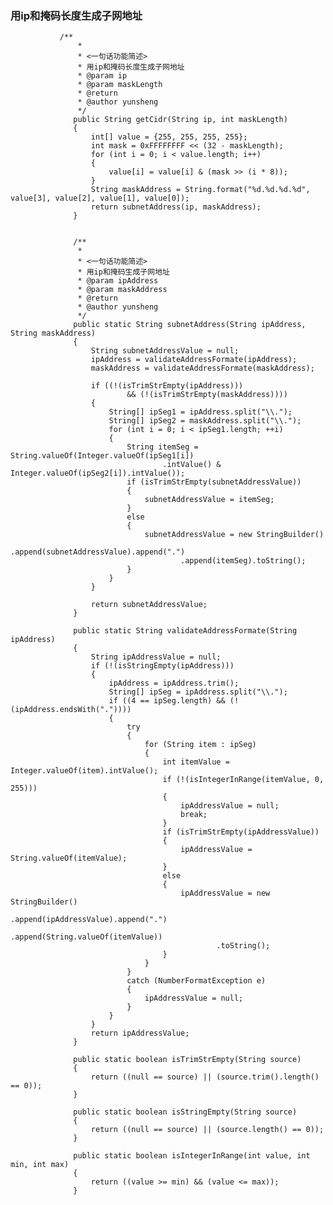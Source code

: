 ### 用ip和掩码长度生成子网地址

               /**
                   *
                   * <一句话功能简述>
                   * 用ip和掩码长度生成子网地址
                   * @param ip
                   * @param maskLength
                   * @return
                   * @author yunsheng
                   */
                  public String getCidr(String ip, int maskLength)
                  {
                      int[] value = {255, 255, 255, 255};
                      int mask = 0xFFFFFFFF << (32 - maskLength);
                      for (int i = 0; i < value.length; i++)
                      {
                          value[i] = value[i] & (mask >> (i * 8));
                      }
                      String maskAddress = String.format("%d.%d.%d.%d", value[3], value[2], value[1], value[0]);
                      return subnetAddress(ip, maskAddress);
                  }
              
              
                  /**
                   *
                   * <一句话功能简述>
                   * 用ip和掩码生成子网地址
                   * @param ipAddress
                   * @param maskAddress
                   * @return
                   * @author yunsheng
                   */
                  public static String subnetAddress(String ipAddress, String maskAddress)
                  {
                      String subnetAddressValue = null;
                      ipAddress = validateAddressFormate(ipAddress);
                      maskAddress = validateAddressFormate(maskAddress);
              
                      if ((!(isTrimStrEmpty(ipAddress)))
                              && (!(isTrimStrEmpty(maskAddress))))
                      {
                          String[] ipSeg1 = ipAddress.split("\\.");
                          String[] ipSeg2 = maskAddress.split("\\.");
                          for (int i = 0; i < ipSeg1.length; ++i)
                          {
                              String itemSeg = String.valueOf(Integer.valueOf(ipSeg1[i])
                                      .intValue() & Integer.valueOf(ipSeg2[i]).intValue());
                              if (isTrimStrEmpty(subnetAddressValue))
                              {
                                  subnetAddressValue = itemSeg;
                              }
                              else
                              {
                                  subnetAddressValue = new StringBuilder()
                                          .append(subnetAddressValue).append(".")
                                          .append(itemSeg).toString();
                              }
                          }
                      }
              
                      return subnetAddressValue;
                  }
              
                  public static String validateAddressFormate(String ipAddress)
                  {
                      String ipAddressValue = null;
                      if (!(isStringEmpty(ipAddress)))
                      {
                          ipAddress = ipAddress.trim();
                          String[] ipSeg = ipAddress.split("\\.");
                          if ((4 == ipSeg.length) && (!(ipAddress.endsWith("."))))
                          {
                              try
                              {
                                  for (String item : ipSeg)
                                  {
                                      int itemValue = Integer.valueOf(item).intValue();
                                      if (!(isIntegerInRange(itemValue, 0, 255)))
                                      {
                                          ipAddressValue = null;
                                          break;
                                      }
                                      if (isTrimStrEmpty(ipAddressValue))
                                      {
                                          ipAddressValue = String.valueOf(itemValue);
                                      }
                                      else
                                      {
                                          ipAddressValue = new StringBuilder()
                                                  .append(ipAddressValue).append(".")
                                                  .append(String.valueOf(itemValue))
                                                  .toString();
                                      }
                                  }
                              }
                              catch (NumberFormatException e)
                              {
                                  ipAddressValue = null;
                              }
                          }
                      }
                      return ipAddressValue;
                  }
              
                  public static boolean isTrimStrEmpty(String source)
                  {
                      return ((null == source) || (source.trim().length() == 0));
                  }
              
                  public static boolean isStringEmpty(String source)
                  {
                      return ((null == source) || (source.length() == 0));
                  }
              
                  public static boolean isIntegerInRange(int value, int min, int max)
                  {
                      return ((value >= min) && (value <= max));
                  }
